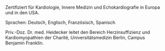 Zertifiziert für Kardiologie, Innere Medizin und Echokardiografie in Europa und in den USA.

Sprachen: Deutsch, Englisch, Französisch, Spanisch

Priv.-Doz. Dr. med. Heidecker leitet den Bereich Herzinsuffizienz und Kardiomyopathien der Charité, Universitätsmedizin Berlin, Campus Benjamin Franklin.
